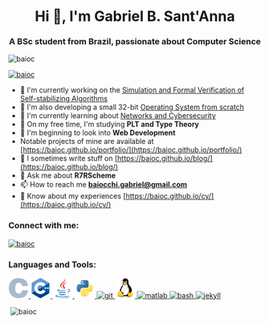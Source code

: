 <h1 align="center">Hi 👋, I'm Gabriel B. Sant'Anna</h1>
<h3 align="center">A BSc student from Brazil, passionate about Computer Science</h3>

<p align="left"> <img src="https://komarev.com/ghpvc/?username=baioc&label=Profile%20views&color=0e75b6&style=flat" alt="baioc" /> </p>

<p align="left"> <a href="https://github.com/ryo-ma/github-profile-trophy"><img src="https://github-profile-trophy.vercel.app/?username=baioc&row=1" alt="baioc" /></a> </p>

- 🔭 I'm currently working on the [Simulation and Formal Verification of Self-stabilizing Algorithms](https://ensiwiki.ensimag.fr/index.php?title=IRL_-_Simulation_and_Formal_Verification_of_Self-stabilizing_Algorithms)
- 🔭 I'm also developing a small 32-bit [Operating System from scratch](https://ensiwiki.ensimag.fr/index.php?title=Projet_système)
- 🌱 I'm currently learning about [Networks and Cybersecurity](https://www.youracclaim.com/badges/5ba4072c-a443-44d9-9fda-cdea90ae3144)
- 🌱 On my free time, I'm studying **PLT and Type Theory**
- 🌱 I'm beginning to look into **Web Development**
- Notable projects of mine are available at [https://baioc.github.io/portfolio/](https://baioc.github.io/portfolio/)
- 📝 I sometimes write stuff on [https://baioc.github.io/blog/](https://baioc.github.io/blog/)
- 💬 Ask me about **R7RScheme**
- 📫 How to reach me **baiocchi.gabriel@gmail.com**
- 📄 Know about my experiences [https://baioc.github.io/cv/](https://baioc.github.io/cv/)

<h3 align="left">Connect with me:</h3>
<p align="left">
	<a href="https://linkedin.com/in/baioc" target="blank"><img align="center" src="https://cdn.jsdelivr.net/npm/simple-icons@3.0.1/icons/linkedin.svg" alt="baioc" height="30" width="40" /></a>
</p>

<h3 align="left">Languages and Tools:</h3>
<p align="left">
	<a href="https://www.cprogramming.com/" target="_blank"> <img src="https://raw.githubusercontent.com/devicons/devicon/master/icons/c/c-original.svg" alt="c" width="40" height="40"/> </a>
	<a href="https://www.w3schools.com/cpp/" target="_blank"> <img src="https://raw.githubusercontent.com/devicons/devicon/master/icons/cplusplus/cplusplus-original.svg" alt="cplusplus" width="40" height="40"/> </a>
	<a href="https://www.java.com" target="_blank"> <img src="https://raw.githubusercontent.com/devicons/devicon/master/icons/java/java-original.svg" alt="java" width="40" height="40"/> </a>
	<a href="https://www.python.org" target="_blank"> <img src="https://raw.githubusercontent.com/devicons/devicon/master/icons/python/python-original.svg" alt="python" width="40" height="40"/> </a>
	<a href="https://git-scm.com/" target="_blank"> <img src="https://www.vectorlogo.zone/logos/git-scm/git-scm-icon.svg" alt="git" width="40" height="40"/> </a>
	<a href="https://www.linux.org/" target="_blank"> <img src="https://raw.githubusercontent.com/devicons/devicon/master/icons/linux/linux-original.svg" alt="linux" width="40" height="40"/> </a>
	<a href="https://www.mathworks.com/" target="_blank"> <img src="https://raw.githubusercontent.com/simple-icons/simple-icons/master/icons/mathworks.svg" alt="matlab" width="40" height="40"/> </a>
	<a href="https://www.gnu.org/software/bash/" target="_blank"> <img src="https://www.vectorlogo.zone/logos/gnu_bash/gnu_bash-icon.svg" alt="bash" width="40" height="40"/> </a>
	<a href="https://jekyllrb.com/" target="_blank"> <img src="https://www.vectorlogo.zone/logos/jekyllrb/jekyllrb-icon.svg" alt="jekyll" width="40" height="40"/> </a>
</p>

<p>&nbsp;<img align="center" src="https://github-readme-stats.vercel.app/api?username=baioc&show_icons=true&locale=en" alt="baioc" /></p>
